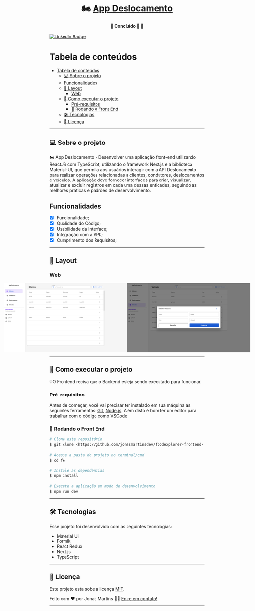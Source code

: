 
<h1 align="center">
    🏍️ <a href="#" alt="site do ecoleta"> App Deslocamento </a>
</h1>

 
<h4 align="center">
	🚧 Concluído 🚀 🚧
</h4>


[![Linkedin Badge](https://img.shields.io/badge/-JonasMartins-blue?style=flat-square&logo=Linkedin&logoColor=white&link=https://https://www.linkedin.com/in/jonas-martins-950a30184/)](https://www.linkedin.com/in/jonas-martins-950a30184/)

Tabela de conteúdos
=================
<!--ts-->
- [Tabela de conteúdos](#tabela-de-conteúdos)
  - [💻 Sobre o projeto](#-sobre-o-projeto)
  - [Funcionalidades](#funcionalidades)
  - [🎨 Layout](#-layout)
    - [Web](#web)
  - [🚀 Como executar o projeto](#-como-executar-o-projeto)
    - [Pré-requisitos](#pré-requisitos)
    - [🎲 Rodando o Front End](#-rodando-o-front-end)
  - [🛠 Tecnologias](#-tecnologias)
  - [📝 Licença](#-licença)
<!--te-->

---

## 💻 Sobre o projeto

   🏍️ App Deslocamento - Desenvolver uma aplicação front-end utilizando ReactJS com TypeScript, utilizando o framework Next.js e a biblioteca Material-UI, que permita aos usuários interagir com a API Deslocamento para realizar operações relacionadas a clientes, condutores, deslocamentos e veículos. A aplicação deve fornecer interfaces para criar, visualizar, atualizar e excluir registros em cada uma dessas entidades, seguindo as melhores práticas e padrões de desenvolvimento.


## Funcionalidades

- [x] Funcionalidade;
- [x] Qualidade do Código;
- [x] Usabilidade da Interface;
- [x] Integração com a API:;
- [x] Cumprimento dos Requisitos;

---

## 🎨 Layout




### Web

<p align="center" style="display: flex; align-items: flex-start; justify-content: center;">
  <img alt="FoodExplorer" title="#Deslocamento" src=".github/web.png" width="400px">

  <img alt="FoodExplorer" title="#NextLevelWeek" src=".github/web2.png" width="400px">
</p>

---

## 🚀 Como executar o projeto

💡O Frontend recisa que o Backend esteja sendo executado para funcionar.


### Pré-requisitos

Antes de começar, você vai precisar ter instalado em sua máquina as seguintes ferramentas:
[Git](https://git-scm.com), [Node.js](https://nodejs.org/en/). 
Além disto é bom ter um editor para trabalhar com o código como [VSCode](https://code.visualstudio.com/)


### 🎲 Rodando o Front End

```bash
# Clone este repositório
$ git clone <https://github.com/jonasmartinsdev/foodexplorer-frontend-.gitt>

# Acesse a pasta do projeto no terminal/cmd
$ cd fe

# Instale as dependências
$ npm install

# Execute a aplicação em modo de desenvolvimento
$ npm run dev

```

---

## 🛠 Tecnologias

Esse projeto foi desenvolvido com as seguintes tecnologias:

- Material Ui
- Formik
- React Redux
- Next.js
- TypeScript

---

## 📝 Licença

Este projeto esta sobe a licença [MIT](./LICENSE).

Feito com ❤️ por Jonas Martins 👋🏽 [Entre em contato!](https://www.linkedin.com/in/jonas-martins-950a30184)

---


<!-- ##  Versões do README

[Português 🇧🇷](./README.md) -->
